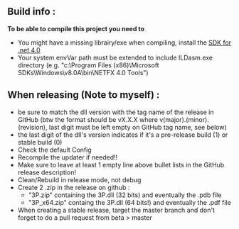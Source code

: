 ## Build info : ##

**To be able to compile this project you need to**

- You might have a missing librairy/exe when compiling, install the [SDK for .net 4.0](https://www.microsoft.com/en-us/download/details.aspx?id=8279)
- Your system envVar path must be extended to include ILDasm.exe directory (e.g. "c:\Program Files (x86)\Microsoft SDKs\Windows\v8.0A\bin\NETFX 4.0 Tools")

## When releasing (Note to myself) : ##

- be sure to match the dll version with the tag name of the release in GitHub (btw the format should be vX.X.X where v(major).(minor).(revision), last digit must be left empty on GitHub tag name, see below)
- the last digit of the dll's version indicates if it's a pre-release build (1) or stable build (0)
- Check the default Config
- Recompile the updater if needed!!
- Make sure to leave at least 1 empty line above bullet lists in the GitHub release description!
- Clean/Rebuild in release mode, not debug
- Create 2 .zip in the release on github :
  - "3P.zip" containing the 3P.dll (32 bits) and eventually the .pdb file
  - "3P_x64.zip" containg the 3P.dll (64 bits!) and eventually the .pdf file
- When creating a stable release, target the master branch and don't forget to do a pull request from beta > master
